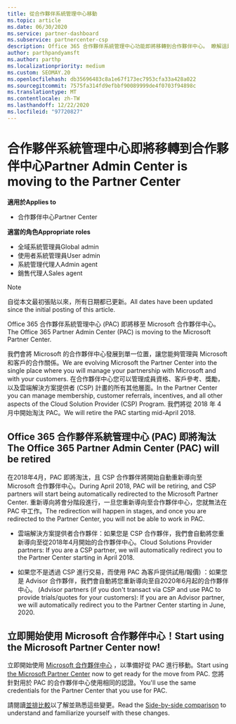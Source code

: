 ```yaml
---
title: 從合作夥伴系統管理中心移動
ms.topic: article
ms.date: 06/30/2020
ms.service: partner-dashboard
ms.subservice: partnercenter-csp
description: Office 365 合作夥伴系統管理中心功能即將移轉到合作夥伴中心。 瞭解這是什麼意思，以及您可以如何在合作夥伴中心中做些什麼。
author: parthpandyamsft
ms.author: parthp
ms.localizationpriority: medium
ms.custom: SEOMAY.20
ms.openlocfilehash: db35696483c8a1e67f173ec7953cfa33a428a022
ms.sourcegitcommit: 7575fa314fd9efbbf90089999de4f0703f94898c
ms.translationtype: MT
ms.contentlocale: zh-TW
ms.lasthandoff: 12/22/2020
ms.locfileid: "97720827"
---
```

# <a name="partner-admin-center-is-moving-to-the-partner-center"></a><span data-ttu-id="a0426-104">合作夥伴系統管理中心即將移轉到合作夥伴中心</span><span class="sxs-lookup"><span data-stu-id="a0426-104">Partner Admin Center is moving to the Partner Center</span></span>

<span data-ttu-id="a0426-105">**適用於**</span><span class="sxs-lookup"><span data-stu-id="a0426-105">**Applies to**</span></span>

- <span data-ttu-id="a0426-106">合作夥伴中心</span><span class="sxs-lookup"><span data-stu-id="a0426-106">Partner Center</span></span>

<span data-ttu-id="a0426-107">**適當的角色**</span><span class="sxs-lookup"><span data-stu-id="a0426-107">**Appropriate roles**</span></span>
- <span data-ttu-id="a0426-108">全域系統管理員</span><span class="sxs-lookup"><span data-stu-id="a0426-108">Global admin</span></span>
- <span data-ttu-id="a0426-109">使用者系統管理員</span><span class="sxs-lookup"><span data-stu-id="a0426-109">User admin</span></span>
- <span data-ttu-id="a0426-110">系統管理代理人</span><span class="sxs-lookup"><span data-stu-id="a0426-110">Admin agent</span></span>
- <span data-ttu-id="a0426-111">銷售代理人</span><span class="sxs-lookup"><span data-stu-id="a0426-111">Sales agent</span></span>

> [!NOTE]  
> <span data-ttu-id="a0426-112">自從本文最初張貼以來，所有日期都已更新。</span><span class="sxs-lookup"><span data-stu-id="a0426-112">All dates have been updated since the initial posting of this article.</span></span>

<span data-ttu-id="a0426-113">Office 365 合作夥伴系統管理中心 (PAC) 即將移至 Microsoft 合作夥伴中心。</span><span class="sxs-lookup"><span data-stu-id="a0426-113">The Office 365 Partner Admin Center (PAC) is moving to the Microsoft Partner Center.</span></span>

<span data-ttu-id="a0426-114">我們會將 Microsoft 的合作夥伴中心發展到單一位置，讓您能夠管理與 Microsoft 和客戶的合作關係。</span><span class="sxs-lookup"><span data-stu-id="a0426-114">We are evolving Microsoft the Partner Center into the single place where you will manage your partnership with Microsoft and with your customers.</span></span> <span data-ttu-id="a0426-115">在合作夥伴中心您可以管理成員資格、客戶參考、獎勵，以及雲端解決方案提供者 (CSP) 計畫的所有其他層面。</span><span class="sxs-lookup"><span data-stu-id="a0426-115">In the Partner Center you can manage membership, customer referrals, incentives, and all other aspects of the Cloud Solution Provider (CSP) Program.</span></span> <span data-ttu-id="a0426-116">我們將從 2018 年 4 月中開始淘汰 PAC。</span><span class="sxs-lookup"><span data-stu-id="a0426-116">We will retire the PAC starting mid-April 2018.</span></span>

## <a name="the-office-365-partner-admin-center-pac-will-be-retired"></a><span data-ttu-id="a0426-117">Office 365 合作夥伴系統管理中心 (PAC) 即將淘汰</span><span class="sxs-lookup"><span data-stu-id="a0426-117">The Office 365 Partner Admin Center (PAC) will be retired</span></span>

<span data-ttu-id="a0426-118">在2018年4月，PAC 即將淘汰，且 CSP 合作夥伴將開始自動重新導向至 Microsoft 合作夥伴中心。</span><span class="sxs-lookup"><span data-stu-id="a0426-118">During April 2018, PAC will be retiring, and CSP partners will start being automatically redirected to the Microsoft Partner Center.</span></span> <span data-ttu-id="a0426-119">重新導向將會分階段進行，一旦您重新導向至合作夥伴中心，您就無法在 PAC 中工作。</span><span class="sxs-lookup"><span data-stu-id="a0426-119">The redirection will happen in stages, and once you are redirected to the Partner Center, you will not be able to work in PAC.</span></span> 

- <span data-ttu-id="a0426-120">雲端解決方案提供者合作夥伴：如果您是 CSP 合作夥伴，我們會自動將您重新導向至從2018年4月開始的合作夥伴中心。</span><span class="sxs-lookup"><span data-stu-id="a0426-120">Cloud Solutions Provider partners: If you are a CSP partner, we will automatically redirect you to the Partner Center starting in April 2018.</span></span>

- <span data-ttu-id="a0426-121">如果您不是透過 CSP 進行交易，而使用 PAC 為客戶提供試用/報價) ：如果您是 Advisor 合作夥伴，我們會自動將您重新導向至自2020年6月起的合作夥伴中心。 (</span><span class="sxs-lookup"><span data-stu-id="a0426-121">Advisor partners (if you don't transact via CSP and use PAC to provide trials/quotes for your customers): If you are an Advisor partner, we will automatically redirect you to the Partner Center starting in June, 2020.</span></span>

## <a name="start-using-the-microsoft-partner-center-now"></a><span data-ttu-id="a0426-122">立即開始使用 Microsoft 合作夥伴中心！</span><span class="sxs-lookup"><span data-stu-id="a0426-122">Start using the Microsoft Partner Center now!</span></span>

<span data-ttu-id="a0426-123">立即開始使用 [Microsoft 合作夥伴中心](https://partnercenter.microsoft.com/) ，以準備好從 PAC 進行移動。</span><span class="sxs-lookup"><span data-stu-id="a0426-123">Start using [the Microsoft Partner Center](https://partnercenter.microsoft.com/) now to get ready for the move from PAC.</span></span>  <span data-ttu-id="a0426-124">您將針對用於 PAC 的合作夥伴中心使用相同的認證。</span><span class="sxs-lookup"><span data-stu-id="a0426-124">You'll use the same credentials for the Partner Center that you use for PAC.</span></span>

<span data-ttu-id="a0426-125">請閱讀[並排比較](moving-from-pac-to-pc.md)以了解並熟悉這些變更。</span><span class="sxs-lookup"><span data-stu-id="a0426-125">Read the [Side-by-side comparison](moving-from-pac-to-pc.md) to understand and familiarize yourself with these changes.</span></span>